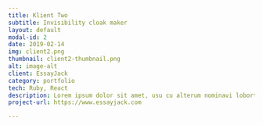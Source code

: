 ```yaml
---
title: Klient Two
subtitle: Invisibility cloak maker
layout: default
modal-id: 2
date: 2019-02-14
img: client2.png
thumbnail: client2-thumbnail.png
alt: image-alt
client: EssayJack
category: portfolio
tech: Ruby, React
description: Lorem ipsum dolor sit amet, usu cu alterum nominavi lobortis. At duo novum diceret. Tantas apeirian vix et, usu sanctus postulant inciderint ut, populo diceret necessitatibus in vim. Cu eum dicam feugiat noluisse.
project-url: https://www.essayjack.com

---
```


